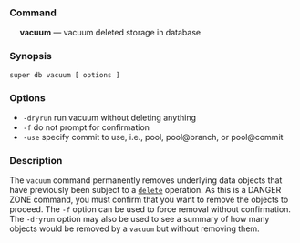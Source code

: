 ### Command

&emsp; **vacuum** &mdash; vacuum deleted storage in database

### Synopsis

```
super db vacuum [ options ]
```

### Options

* `-dryrun` run vacuum without deleting anything
* `-f` do not prompt for confirmation
* `-use` specify commit to use, i.e., pool, pool@branch, or pool@commit

### Description

The `vacuum` command permanently removes underlying data objects that have
previously been subject to a [`delete`](#delete) operation.  As this is a
DANGER ZONE command, you must confirm that you want to remove
the objects to proceed.  The `-f` option can be used to force removal
without confirmation.  The `-dryrun` option may also be used to see a summary
of how many objects would be removed by a `vacuum` but without removing them.
